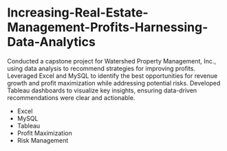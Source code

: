 # Increasing-Real-Estate-Management-Profits-Harnessing-Data-Analytics
Conducted a capstone project for Watershed Property Management, Inc., using data analysis to recommend strategies for improving profits. Leveraged Excel and MySQL to identify the best opportunities for revenue growth and profit maximization while addressing potential risks. Developed Tableau dashboards to visualize key insights, ensuring data-driven recommendations were clear and actionable.
- Excel  
- MySQL  
- Tableau  
- Profit Maximization  
- Risk Management  
